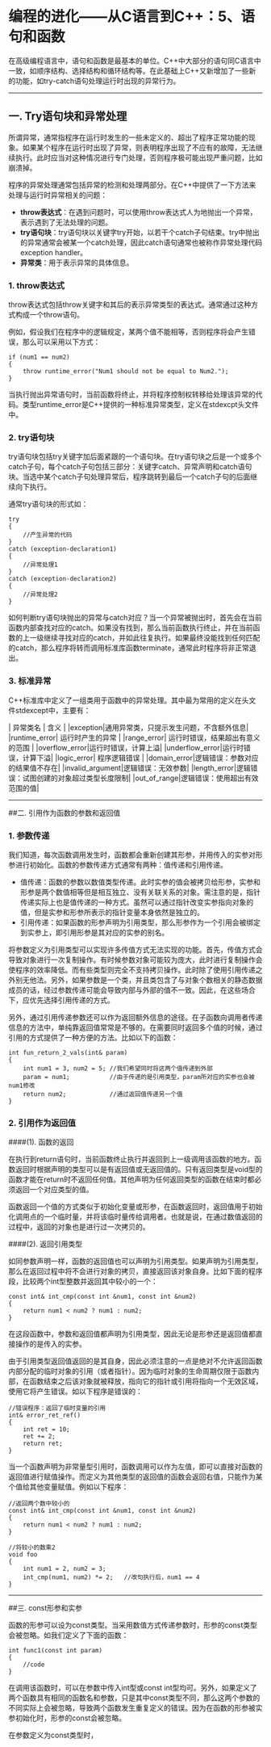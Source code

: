 # 编程的进化——从C语言到C++：5、语句和函数

在高级编程语言中，语句和函数是最基本的单位。C++中大部分的语句同C语言中一致，如顺序结构、选择结构和循环结构等。在此基础上C++又新增加了一些新的功能，如try-catch语句处理运行时出现的异常行为。

---

## 一. Try语句块和异常处理

所谓异常，通常指程序在运行时发生的一些未定义的、超出了程序正常功能的现象。如果某个程序在运行时出现了异常，则表明程序出现了不应有的故障，无法继续执行。此时应当对这种情况进行专门处理，否则程序极可能出现严重问题，比如崩溃掉。

程序的异常处理通常包括异常的检测和处理两部分。在C++中提供了一下方法来处理与运行时异常相关的问题：

- **throw表达式**：在遇到问题时，可以使用throw表达式人为地抛出一个异常，表示遇到了无法处理的问题。
- **try语句块**：try语句块以关键字try开始，以若干个catch子句结束。try中抛出的异常通常会被某一个catch处理，因此catch语句通常也被称作异常处理代码exception handler。 
- **异常类**：用于表示异常的具体信息。

### 1. throw表达式

throw表达式包括throw关键字和其后的表示异常类型的表达式。通常通过这种方式构成一个throw语句。

例如，假设我们在程序中的逻辑规定，某两个值不能相等，否则程序将会产生错误，那么可以采用以下方式：

	if (num1 == num2)
	{
		throw runtime_error("Num1 should not be equal to Num2.");
	}

当执行抛出异常语句时，当前函数将终止，并将程序控制权转移给处理该异常的代码。类型runtime_error是C++提供的一种标准异常类型，定义在stdexcpt头文件中。

### 2. try语句块

try语句块包括try关键字加后面紧跟的一个语句块。在try语句块之后是一个或多个catch子句，每个catch子句包括三部分：关键字catch、异常声明和catch语句块。当选中某个catch子句处理异常后，程序跳转到最后一个catch子句的后面继续向下执行。

通常try语句块的形式如：

	try
	{
		//产生异常的代码
	}
	catch (exception-declaration1)
	{
		//异常处理1
	}
	catch (exception-declaration2)
	{
		//异常处理2
	}

如何判断try语句块抛出的异常与catch对应？当一个异常被抛出时，首先会在当前函数内部查找对应的catch。如果没有找到，那么当前函数执行终止，并在当前函数的上一级继续寻找对应的catch，并如此往复执行。如果最终没能找到任何匹配的catch，那么程序将转而调用标准库函数terminate，通常此时程序将非正常退出。

### 3. 标准异常

C++标准库中定义了一组类用于函数中的异常处理。其中最为常用的定义在头文件stdexcept中，主要有：

| 异常类名 | 含义 |
|exception|通用异常类，只提示发生问题，不含额外信息|
|runtime_error| 运行时产生的异常 |
|range_error| 运行时错误，结果超出有意义的范围 |
|overflow_error|运行时错误，计算上溢|
|underflow_error|运行时错误，计算下溢|
|logic_error| 程序逻辑错误 |
|domain_error|逻辑错误：参数对应的结果值不存在|
|invalid_argument|逻辑错误：无效参数|
|length_error|逻辑错误：试图创建的对象超过类型长度限制|
|out_of_range|逻辑错误：使用超出有效范围的值|

---

##二. 引用作为函数的参数和返回值

### 1. 参数传递

我们知道，每次函数调用发生时，函数都会重新创建其形参，并用传入的实参对形参进行初始化。函数的参数传递方式通常有两种：值传递和引用传递。

- 值传递：函数的参数以数值类型传递。此时实参的值会被拷贝给形参，实参和形参是两个数值相等但是相互独立、没有关联关系的对象。需注意的是，指针传递实际上也是值传递的一种方式。虽然可以通过指针改变实参指向对象的值，但是实参和形参所表示的指针变量本身依然是独立的。
- 引用传递：如果函数的形参声明为引用类型，那么形参作为一个引用会被绑定到实参上，即引用形参是其对应的实参的别名。

将参数定义为引用类型可以实现许多传值方式无法实现的功能。首先，传值方式会导致对象进行一次复制操作。有时候参数对象可能较为庞大，此时进行复制操作会使程序的效率降低。而有些类型则完全不支持拷贝操作。此时除了使用引用传递之外别无他法。另外，如果参数是一个类，并且类包含了与对象个数相关的静态数据成员的话，经过参数传递可能会导致内部与外部的值不一致。因此，在这些场合下，应优先选择引用传递的方式。

另外，通过引用传递参数还可以作为返回额外信息的途径。在子函数向调用者传递信息的方法中，单纯靠返回值常常是不够的。在需要同时返回多个值的时候，通过引用的方式提供了一种方便的方法。比如以下的函数：

	int fun_return_2_vals(int& param)
	{
		int num1 = 3, num2 = 5; //我们希望同时将这两个值传递到外部
		param = num1;			//由于传递的是引用类型，param所对应的实参也会被num1修改
		return num2;			//通过返回值传递另一个值
	}


### 2. 引用作为返回值

####(1). 函数的返回

在执行到return语句时，当前函数终止执行并返回到上一级调用该函数的地方。函数返回时根据声明的类型可以是有返回值或无返回值的。只有返回类型是void型的函数才能在return时不返回任何值。其他声明为任何返回类型的函数在结束时都必须返回一个对应类型的值。

函数返回一个值的方式类似于初始化变量或形参，在函数返回时，返回值用于初始化调用点的一个临时量，并将该临时量传给调用者。也就是说，在通过数值返回的过程中，返回的对象也是进行过一次拷贝的。

####(2). 返回引用类型

如同参数声明一样，函数的返回值也可以声明为引用类型。如果声明为引用类型，那么在返回过程中将不会进行对象的拷贝，直接返回该对象自身。比如下面的程序段，比较两个int型整数并返回其中较小的一个：

	const int& int_cmp(const int &num1, const int &num2)
	{
		return num1 < num2 ? num1 : num2;
	}

在这段函数中，参数和返回值都声明为引用类型，因此无论是形参还是返回值都直接操作的是传入的实参。

由于引用类型返回值返回的是其自身，因此必须注意的一点是绝对不允许返回函数内部分配的临时对象的引用（或者指针）。因为临时对象的生命周期仅限于函数内部，在函数结束之后该对象就被释放，指向它的指针或引用将指向一个无效区域，使用它将产生错误。如以下程序是错误的：

	//错误程序：返回了临时变量的引用
	int& error_ret_ref()
	{
		int ret = 10;
		ret += 2;
		return ret;
	}

当一个函数声明为非常量型引用时，函数调用可以作为左值，即可以直接对函数的返回值进行赋值操作。而定义为其他类型的返回值的函数会返回右值，只能作为某个值给其他变量赋值。例如以下程序：

	//返回两个数中较小的
	const int& int_cmp(const int &num1, const int &num2)
	{
		return num1 < num2 ? num1 : num2;
	}

	//将较小的数乘2
	void foo
	{
		int num1 = 2, num2 = 3;
		int_cmp(num1, num2) *= 2;	//改句执行后，num1 == 4		
	}

---

##三. const形参和实参

函数的形参可以设为const类型。当采用数值方式传递参数时，形参的const类型会被忽略。如我们定义了下面的函数：

	int func1(const int param)
	{
		//code
	}

在调用该函数时，可以在参数中传入int型或const int型均可。另外，如果定义了两个函数具有相同的函数名和参数，只是其中const类型不同，那么这两个参数的不同实际上会被忽略，导致两个函数发生重复定义的错误。因为在函数的形参被实参初始化时，形参的const会被忽略。

在参数定义为const类型时，

